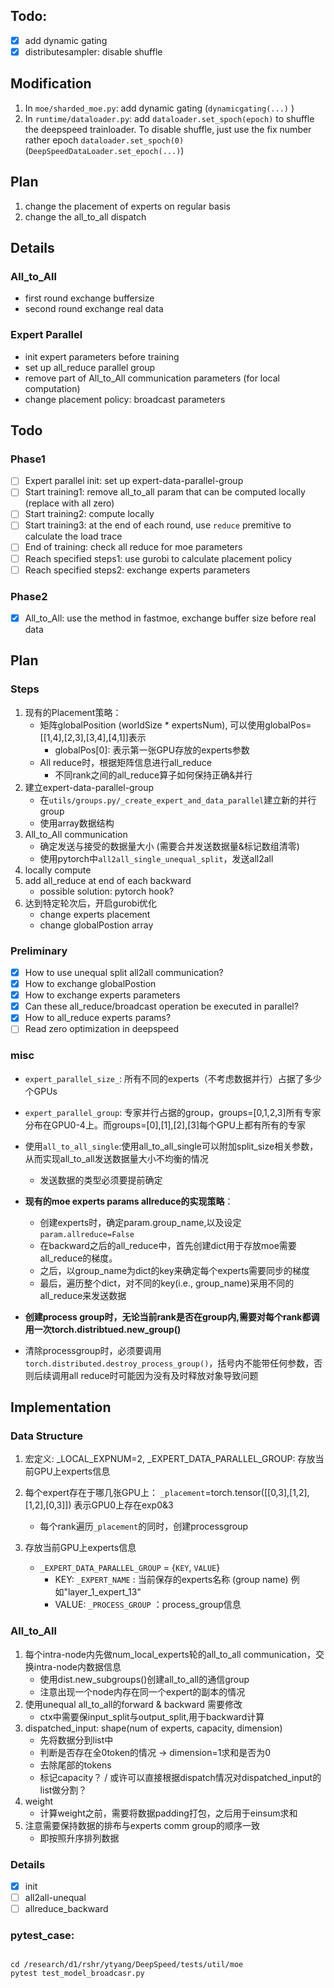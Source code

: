 ## Todo:

- [x] add dynamic gating
- [x] distributesampler: disable shuffle

## Modification

1. In `moe/sharded_moe.py`: add dynamic gating (`dynamicgating(...)` )
2. In `runtime/dataloader.py`: add `dataloader.set_spoch(epoch)` to shuffle the deepspeed trainloader. To disable shuffle, just use the fix number rather epoch `dataloader.set_spoch(0)` (`DeepSpeedDataLoader.set_epoch(...)`)


## Plan
1. change the placement of experts on regular basis
2. change the all_to_all dispatch


## Details

### All_to_All

+ first round exchange buffersize
+ second round exchange real data

### Expert Parallel

+ init expert parameters before training
+ set up all_reduce parallel group
+ remove part of All_to_All communication parameters (for local computation)
+ change placement policy: broadcast parameters

## Todo
### Phase1
- [ ] Expert parallel init: set up expert-data-parallel-group
- [ ] Start training1: remove all_to_all param that can be computed locally (replace with all zero)
- [ ] Start training2: compute locally
- [ ] Start training3: at the end of each round, use `reduce` premitive to calculate the load trace
- [ ] End of training: check all reduce for moe parameters
- [ ] Reach specified steps1: use gurobi to calculate placement policy
- [ ] Reach specified steps2: exchange experts parameters

### Phase2
- [x] All_to_All: use the method in fastmoe, exchange buffer size before real data 




## Plan
### Steps
1. 现有的Placement策略：
   + 矩阵globalPosition (worldSize * expertsNum), 可以使用globalPos=[[1,4],[2,3],[3,4],[4,1]]表示
     + globalPos[0]: 表示第一张GPU存放的experts参数
   + All reduce时，根据矩阵信息进行all_reduce
      + 不同rank之间的all_reduce算子如何保持正确&并行
2. 建立expert-data-parallel-group
   + 在`utils/groups.py/_create_expert_and_data_parallel`建立新的并行group
   + 使用array数据结构
3. All_to_All communication
   + 确定发送与接受的数据量大小 (需要合并发送数据量&标记数组清零)
   + 使用pytorch中`all2all_single_unequal_split`，发送all2all
4. locally compute
5. add all_reduce at end of each backward
   + possible solution: pytorch hook?
6. 达到特定轮次后，开启gurobi优化
   + change experts placement
   + change globalPostion array

### Preliminary
- [x] How to use unequal split all2all communication?
- [x] How to exchange globalPostion
- [x] How to exchange experts parameters
- [x] Can these all_reduce/broadcast operation be executed in parallel?
- [x] How to all_reduce experts params?
- [ ] Read zero optimization in deepspeed

### misc
+ `expert_parallel_size_`: 所有不同的experts（不考虑数据并行）占据了多少个GPUs

+ `expert_parallel_group`: 专家并行占据的group，groups=[0,1,2,3]所有专家分布在GPU0-4上。而groups=[0],[1],[2],[3]每个GPU上都有所有的专家

+ 使用`all_to_all_single`:使用all_to_all_single可以附加split_size相关参数，从而实现all_to_all发送数据量大小不均衡的情况
  + 发送数据的类型必须要提前确定

+ **现有的moe experts params allreduce的实现策略**：
  + 创建experts时，确定param.group_name,以及设定`param.allreduce=False`
  + 在backward之后的all_reduce中，首先创建dict用于存放moe需要all_reduce的梯度。
  + 之后，以group_name为dict的key来确定每个experts需要同步的梯度
  + 最后，遍历整个dict，对不同的key(i.e., group_name)采用不同的all_reduce来发送数据

+ **创建process group时，无论当前rank是否在group内,需要对每个rank都调用一次torch.distribtued.new_group()**

+ 清除processgroup时，必须要调用`torch.distributed.destroy_process_group()`，括号内不能带任何参数，否则后续调用all reduce时可能因为没有及时释放对象导致问题
 
## Implementation

### Data Structure
 
1. 宏定义: _LOCAL_EXPNUM=2, _EXPERT_DATA_PARALLEL_GROUP: 存放当前GPU上experts信息

2. 每个expert存在于哪几张GPU上：
   `_placement`=torch.tensor([[0,3],[1,2],[1,2],[0,3]]) 表示GPU0上存在exp0&3
   + 每个rank遍历`_placement`的同时，创建processgroup

3. 存放当前GPU上experts信息
   + `_EXPERT_DATA_PARALLEL_GROUP` = {`KEY`, `VALUE`}
     + KEY: `_EXPERT_NAME`      : 当前保存的experts名称 (group name) 例如"layer_1_expert_13"
     + VALUE: `_PROCESS_GROUP`  ：process_group信息

### All_to_All 
1. 每个intra-node内先做num_local_experts轮的all_to_all communication，交换intra-node内数据信息
    + 使用dist.new_subgroups()创建all_to_all的通信group
    + 注意出现一个node内存在同一个expert的副本的情况
2. 使用unequal all_to_all的forward & backward 需要修改
   + ctx中需要保input_split与output_split,用于backward计算
3. dispatched_input: shape(num of experts, capacity, dimension)
   + 先将数据分到list中
   + 判断是否存在全0token的情况 -> dimension=1求和是否为0
   + 去除尾部的tokens
   + 标记capacity？ / 或许可以直接根据dispatch情况对dispatched_input的list做分割？
4. weight
   + 计算weight之前，需要将数据padding打包，之后用于einsum求和
5. 注意需要保持数据的排布与experts comm group的顺序一致
   + 即按照升序排列数据
   
### Details
- [x] init 
- [ ] all2all-unequal 
- [ ] allreduce_backward

### pytest_case:
``` shell

cd /research/d1/rshr/ytyang/DeepSpeed/tests/util/moe
pytest test_model_broadcasr.py

```
